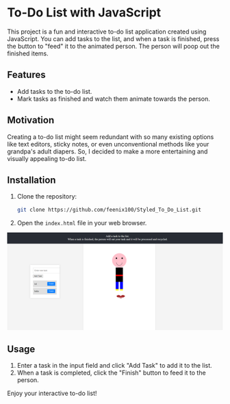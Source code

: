 # To-Do List with JavaScript

This project is a fun and interactive to-do list application created using JavaScript. You can add tasks to the list, and when a task is finished, press the button to "feed" it to the animated person. The person will poop out the finished items.

## Features

- Add tasks to the to-do list.
- Mark tasks as finished and watch them animate towards the person.

## Motivation

Creating a to-do list might seem redundant with so many existing options like text editors, sticky notes, or even unconventional methods like your grandpa's adult diapers. So, I decided to make a more entertaining and visually appealing to-do list.

## Installation

1. Clone the repository:
   ```sh
   git clone https://github.com/feenix100/Styled_To_Do_List.git
   ```
2. Open the `index.html` file in your web browser.

![To-Do List Screenshot](screenshot.png)

## Usage

1. Enter a task in the input field and click "Add Task" to add it to the list.
2. When a task is completed, click the "Finish" button to feed it to the person.

Enjoy your interactive to-do list!
